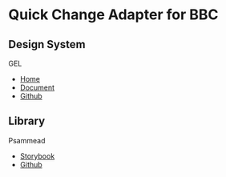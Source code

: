 # Quick Change Adapter for BBC

## Design System

GEL

- [Home](https://www.bbc.co.uk/gel)
- [Document](https://bbc.github.io/gel/)
- [Github](https://github.com/bbc/gel)

## Library

Psammead

- [Storybook](bbc.github.io/psammead/)
- [Github](https://github.com/bbc/psammead)